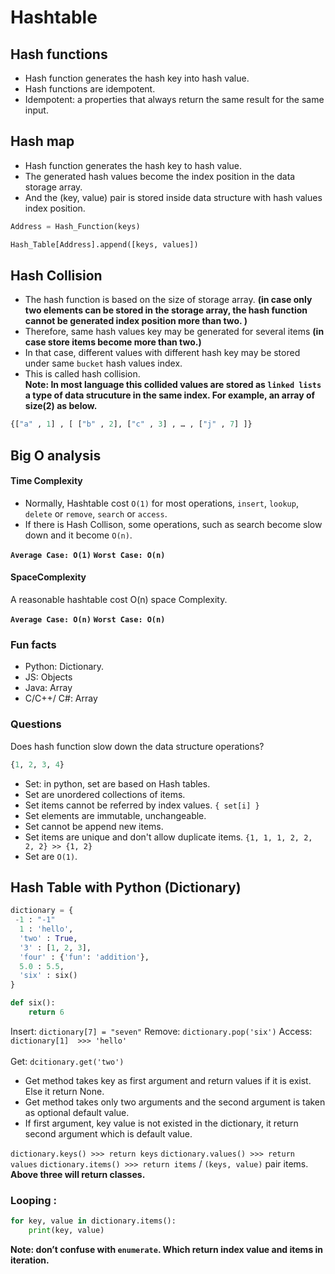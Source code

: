# Hashtable


## Hash functions 
* Hash function generates the hash key into hash value. <br/>
* Hash functions are idempotent. <br/>
* Idempotent: a properties that always return the same result for the same input. <br/>

## Hash map
* Hash function generates the hash key to hash value. <br/>
* The generated hash values become the index position in the data storage array. <br/>
* And the (key, value) pair is stored inside data structure with  hash values index position. <br/>

```python
Address = Hash_Function(keys)

Hash_Table[Address].append([keys, values])
```

## Hash Collision
* The hash function is based on the size of storage array. **(in case only two elements can be stored in the storage array, the hash function cannot be generated index position more than two. )**
* Therefore, same hash values key may be generated for several items **(in case store items become more than two.)**
* In that case, different values with different hash key may be stored under same `bucket` hash values index. 
* This is called hash collision. <br/>
**Note: In most language this collided values are stored as `linked lists` a type of data strucuture in the same index. For example, an array of size(2) as below.**

```python
{["a" , 1] , [ ["b" , 2], ["c" , 3] , … , ["j" , 7] ]} 
```

## Big O analysis

#### Time Complexity
* Normally, Hashtable cost `O(1)` for most operations, `insert`, `lookup`, `delete` or `remove`, `search` or `access`.
* If there is Hash Collison, some operations, such as search become slow down and it become `O(n)`.

**`Average Case: O(1)`**
**`Worst Case: O(n)`**

#### SpaceComplexity
A reasonable hashtable cost O(n) space Complexity.

**`Average Case: O(n)`**
**`Worst Case: O(n)`**


### Fun facts
* Python: Dictionary.
* JS: Objects
* Java: Array
* C/C++/ C#: Array

### Questions
Does hash function slow down the data structure operations?

``` python
{1, 2, 3, 4}
```
* Set:  in python, set are based on Hash tables.
* Set are unordered collections of items.
* Set items cannot be referred by index values. ``` { set[i] } ```
* Set elements are immutable, unchangeable.
* Set cannot be append new items.
* Set items are unique and don't allow duplicate items. `{1, 1, 1, 2, 2, 2, 2} >> {1, 2}`
* Set are `O(1)`.


## Hash Table with Python (Dictionary)

``` python
dictionary = { 
 -1 : "-1"
  1 : 'hello', 
  'two' : True, 
  '3' : [1, 2, 3], 
  'four' : {'fun': 'addition'}, 
  5.0 : 5.5, 
  'six' : six()
}
```
``` python
def six():
    return 6
```

Insert: ``` dictionary[7] = "seven" ```
Remove: ``` dictionary.pop('six') ```
Access: ``` dictionary[1] 
                >>> 'hello'
	``` <br/><br/>
Get: ``` dcitionary.get('two') ```
* Get method takes key as first argument and return values if it is exist. Else it return None.
* Get method takes only two arguments and the second argument is taken as optional default value.
* If first argument, key value is not existed in the dictionary, it return second argument which is default value.

` dictionary.keys() >>> return keys ` 
` dictionary.values() >>> return values ` 
` dictionary.items() >>> return items `  / `(keys, value)` pair items. <br/>
**Above three will return classes.**

### Looping : 
```python
for key, value in dictionary.items():
    print(key, value)
```

**Note: don’t confuse with `enumerate`. Which return index value and items in iteration.**



